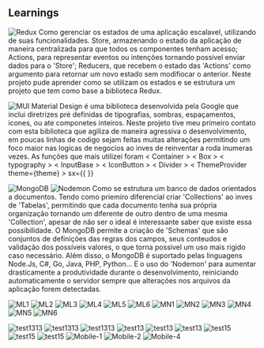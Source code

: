 ## Learnings
![Redux](https://img.shields.io/badge/redux-%23593d88.svg?style=for-the-badge&logo=redux&logoColor=white) Como gerenciar os estados de uma aplicação escalavel, utilizando de suas funcionalidades. Store, armazenando o estado da aplicação de maneira centralizada para que todos os componentes tenham acesso; Actions, para representar eventos ou intenções tornando possível enviar dados para o 'Store'; Reducers, que recebem o estado das 'Actions' como argumento para retornar um novo estado sem modifiocar o anterior. Neste projeto pude aprender como se utilizam os estados e se estrutura um projeto que tem como base a biblioteca Redux.

![MUI](https://img.shields.io/badge/MUI-%230081CB.svg?style=for-the-badge&logo=mui&logoColor=white) Material Design é uma biblioteca desenvolvida pela Google que inclui diretrizes pré definidas de tipografias, sombras, espaçamentos, icones, ou ate componetes inteiros. Neste projeto tive meu primeiro contato com esta biblioteca que agiliza de maneira agressiva o desenvolvimento, em poucas linhas de codigo sejam feitas muitas alterações permitindo um foco maior nas logicas de negocios ao inves de reinventar a roda inumeras vezes. As funções que mais utilizei foram < Container > < Box > < typography > < InputBase > < IconButton > < Divider > < ThemeProvider theme={theme} > sx={{ }}

![MongoDB](https://img.shields.io/badge/MongoDB-%234ea94b.svg?style=for-the-badge&logo=mongodb&logoColor=white) ![Nodemon](https://img.shields.io/badge/NODEMON-%23323330.svg?style=for-the-badge&logo=nodemon&logoColor=%BBDEAD) Como se estrutura um banco de dados orientados a documentos. Tendo como priemiro diferencial criar 'Collections' ao inves de 'Tabelas', permitindo que cada documento tenha sua própria organização tornando um diferente de outro dentro de uma mesma 'Collection', apesar de não ser o ideal é interessante saber que existe essa possibilidade. O MongoDB permite a criação de 'Schemas' que são conjuntos de definições das regras dos campos, seus conteudos e validação dos possíveis valores, o que torna possivel um uso mais rigido caso necessário. Além disso, o MongoDB é suportado pelas linguagens Node.Js, C#, Go, Java, PHP, Python... E o uso do 'Nodemon' para  aumentar drasticamente a produtividade durante o desenvolvimento, reiniciando automaticamente o servidor sempre que alterações nos arquivos da aplicação forem detectadas.


![ML1](https://github.com/ArthurSantDev/Mern.In/assets/159972613/34987595-9e7e-4ade-849d-bb264c197e6c)
![ML2](https://github.com/ArthurSantDev/Mern.In/assets/159972613/e85f5328-e113-4850-a289-c44ea463a253)
![ML3](https://github.com/ArthurSantDev/Mern.In/assets/159972613/ba837575-8e15-44a5-ad5c-75497adce647)
![ML4](https://github.com/ArthurSantDev/Mern.In/assets/159972613/218d4a8c-030c-4ff5-a313-e8a4b7deb646)
![ML5](https://github.com/ArthurSantDev/Mern.In/assets/159972613/59389fd5-8da1-44f9-9ec5-0c21e9ff75d8)
![ML6](https://github.com/ArthurSantDev/Mern.In/assets/159972613/d0362555-b275-443c-916d-666dfa3962b8)
![MN1](https://github.com/ArthurSantDev/Mern.In/assets/159972613/3484fdc1-5593-406f-aafc-935c93e3ff06)
![MN2](https://github.com/ArthurSantDev/Mern.In/assets/159972613/35ace85f-e0e6-428b-b90d-31b4559c3332)
![MN3](https://github.com/ArthurSantDev/Mern.In/assets/159972613/1c12bb22-12ef-4902-bfb3-4b043296726a)
![MN4](https://github.com/ArthurSantDev/Mern.In/assets/159972613/910c312f-dda0-41b9-bf9e-cf17af0a1449)
![MN5](https://github.com/ArthurSantDev/Mern.In/assets/159972613/115979ca-b329-44df-9ca8-5fa70e4e771b)
![MN6](https://github.com/ArthurSantDev/Mern.In/assets/159972613/6df5cbd2-6f03-413c-99d4-285afdc8789c)

![test1313](https://github.com/ArthurSantDev/Tests/assets/159972613/dac4240d-1957-41ac-bdfc-d329c8d60698)
![test1313](https://github.com/ArthurSantDev/Tests/assets/159972613/dac4240d-1957-41ac-bdfc-d329c8d60698)
![test1313](https://github.com/ArthurSantDev/Tests/assets/159972613/dac4240d-1957-41ac-bdfc-d329c8d60698)
![test13](https://github.com/ArthurSantDev/Tests/assets/159972613/63b4eff9-ad18-460d-8e00-d43b11aff935)
![test13](https://github.com/ArthurSantDev/Tests/assets/159972613/63b4eff9-ad18-460d-8e00-d43b11aff935)
![test13](https://github.com/ArthurSantDev/Tests/assets/159972613/63b4eff9-ad18-460d-8e00-d43b11aff935)
![test15](https://github.com/ArthurSantDev/HighTrip/assets/159972613/01f95fc1-19dc-47db-b339-08dda260d21a)
![test15](https://github.com/ArthurSantDev/HighTrip/assets/159972613/01f95fc1-19dc-47db-b339-08dda260d21a)
![test15](https://github.com/ArthurSantDev/HighTrip/assets/159972613/01f95fc1-19dc-47db-b339-08dda260d21a)
![Mobile-1](https://github.com/ArthurSantDev/Tests/assets/159972613/73255345-babf-41ea-b1f6-83ecc3a4c22a)
![Mobile-2](https://github.com/ArthurSantDev/Tests/assets/159972613/49c31dd9-d8f4-44ef-adb8-f8d4233ea551)
![Mobile-4](https://github.com/ArthurSantDev/Tests/assets/159972613/b4c5f0d9-6d58-4e5d-951d-770c4bc10e9b)
